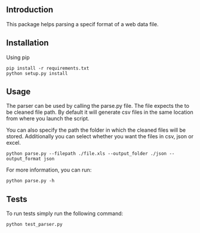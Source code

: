 ## Introduction

This package helps parsing a specif format of a web data file.

## Installation
Using pip
```
pip install -r requirements.txt
python setup.py install
```

## Usage
The parser can be used by calling the parse.py file.
The file expects the to be cleaned file path. By default it will generate csv files in the same location from where you launch the script.

 
You can also specify the path the folder in which the cleaned files will be stored.
Additionally you can select whether you want the files in csv, json or excel.
```
python parse.py --filepath ./file.xls --output_folder ./json --output_format json
```

For more information, you can run:
```
python parse.py -h
```

## Tests
To run tests simply run the following command:
```
python test_parser.py
```